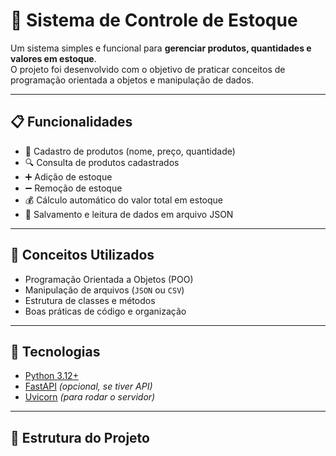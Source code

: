 # 🏪 Sistema de Controle de Estoque

Um sistema simples e funcional para **gerenciar produtos, quantidades e valores em estoque**.  
O projeto foi desenvolvido com o objetivo de praticar conceitos de programação orientada a objetos e manipulação de dados.

---

## 📋 Funcionalidades

- 🧾 Cadastro de produtos (nome, preço, quantidade)  
- 🔍 Consulta de produtos cadastrados  
- ➕ Adição de estoque  
- ➖ Remoção de estoque  
- 💰 Cálculo automático do valor total em estoque  
- 💾 Salvamento e leitura de dados em arquivo JSON  

---

## 🧠 Conceitos Utilizados

- Programação Orientada a Objetos (POO)  
- Manipulação de arquivos (`JSON` ou `CSV`)  
- Estrutura de classes e métodos  
- Boas práticas de código e organização  

---

## 🚀 Tecnologias

- [Python 3.12+](https://www.python.org/)  
- [FastAPI](https://fastapi.tiangolo.com/) *(opcional, se tiver API)*  
- [Uvicorn](https://www.uvicorn.org/) *(para rodar o servidor)*  

---

## 📂 Estrutura do Projeto
